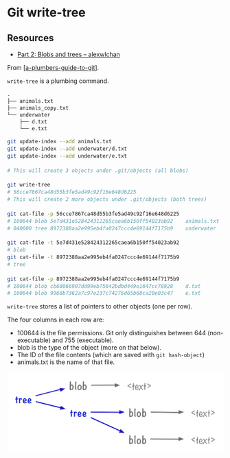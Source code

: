 Git write-tree
===

Resources
---

- [Part 2: Blobs and trees – alexwlchan][1]

<!-- Links -->
[1]: https://alexwlchan.net/a-plumbers-guide-to-git/2-blobs-and-trees/

<!-- Links end -->


From [[a-plumbers-guide-to-git]].

`write-tree` is a plumbing command.

```
.
├── animals.txt
├── animals_copy.txt
└── underwater
    ├── d.txt
    └── e.txt
```

```bash
git update-index --add animals.txt
git update-index --add underwater/d.txt
git update-index --add underwater/e.txt

# This will create 3 objects under .git/objects (all blobs)

git write-tree
# 56cce7867ca48d55b3fe5ad49c92f16e648d6225
# This will create 2 more objects under .git/objects (both trees)

git cat-file -p 56cce7867ca48d55b3fe5ad49c92f16e648d6225
# 100644 blob 5e7d431e528424312265caea6b150ff54023ab92    animals.txt
# 040000 tree 8972388aa2e995eb4fa0247ccc4e69144f7175b9    underwater

git cat-file -t 5e7d431e528424312265caea6b150ff54023ab92
# blob
git cat-file -t 8972388aa2e995eb4fa0247ccc4e69144f7175b9
# tree

git cat-file -p 8972388aa2e995eb4fa0247ccc4e69144f7175b9
# 100644 blob cb68066907dd99eb75642bdbd449e1647cc78928    d.txt
# 100644 blob 9968b7362a7c97e237c74276d65b68ca20e03c47    e.txt

```

`write-tree` stores a list of pointers to other objects (one per row).

The four columns in each row are:
 - 100644 is the file permissions. Git only distinguishes between 644
     (non-executable) and 755 (executable).
 - blob is the type of the object (more on that below).
 - The ID of the file contents (which are saved with `git hash-object`)
 - animals.txt is the name of that file.

![[blobs-and-trees]](assets/blobs-and-trees.png)

[//begin]: # "Autogenerated link references for markdown compatibility"
[a-plumbers-guide-to-git]: ../a-plumbers-guide-to-git/a-plumbers-guide-to-git.md "A Plumbers Guide to Git"
[//end]: # "Autogenerated link references"